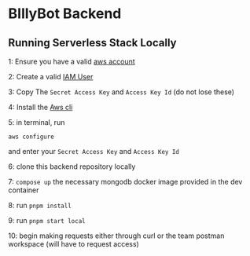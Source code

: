 # BIllyBot Backend

## Running Serverless Stack Locally

1: Ensure you have a valid [aws account](https://serverless-stack.com/chapters/create-an-aws-account.html)

2: Create a valid [IAM User](https://serverless-stack.com/chapters/create-an-iam-user.html)

3: Copy The `Secret Access Key` and `Access Key Id` (do not lose these)

4: Install the [Aws cli](https://serverless-stack.com/chapters/configure-the-aws-cli.html)

5: in terminal, run

	aws configure

 and enter your `Secret Access Key` and `Access Key Id`

6: clone this backend repository locally

7: `compose up` the necessary mongodb docker image provided in the dev container

8: run `pnpm install`

9: run `pnpm start local`

10: begin making requests either through curl or the team postman workspace (will have to request access)
